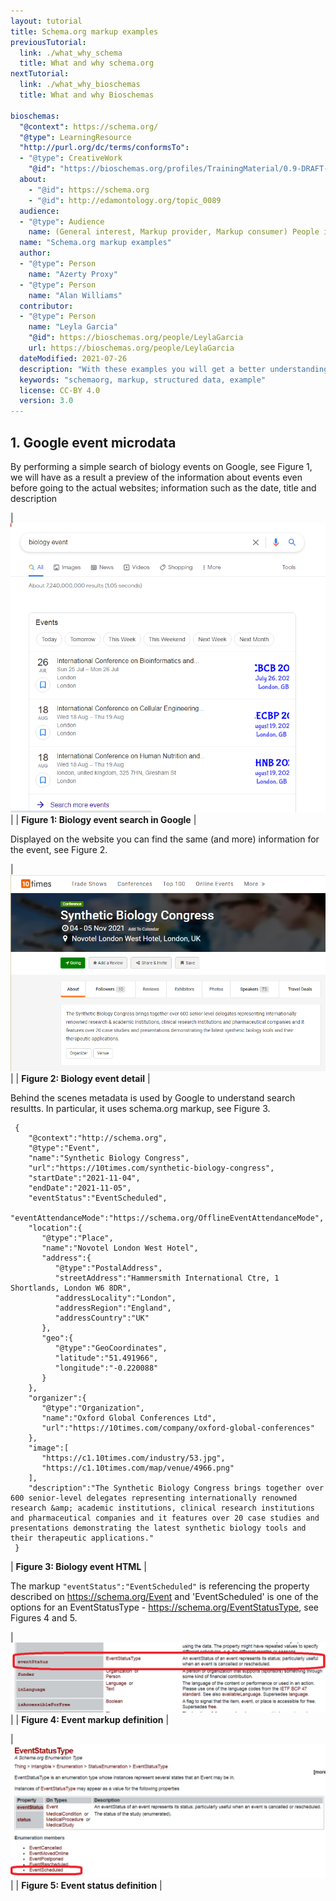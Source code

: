 ```yaml
---
layout: tutorial
title: Schema.org markup examples
previousTutorial:
  link: ./what_why_schema
  title: What and why schema.org
nextTutorial:
  link: ./what_why_bioschemas
  title: What and why Bioschemas

bioschemas:
  "@context": https://schema.org/
  "@type": LearningResource
  "http://purl.org/dc/terms/conformsTo":
  - "@type": CreativeWork
    "@id": "https://bioschemas.org/profiles/TrainingMaterial/0.9-DRAFT-2020_12_08/"
  about:
    - "@id": https://schema.org
    - "@id": http://edamontology.org/topic_0089
  audience:
  - "@type": Audience
    name: (General interest, Markup provider, Markup consumer) People interested in Schema.org markup examples
  name: "Schema.org markup examples"
  author:
  - "@type": Person
    name: "Azerty Proxy"
  - "@type": Person
    name: "Alan Williams"
  contributor:
  - "@type": Person
    name: "Leyla Garcia"
    "@id": https://bioschemas.org/people/LeylaGarcia
    url: https://bioschemas.org/people/LeylaGarcia
  dateModified: 2021-07-26
  description: "With these examples you will get a better understanding of benefits brought by structure data, i.e., schema.org markup"
  keywords: "schemaorg, markup, structured data, example"
  license: CC-BY 4.0
  version: 3.0
---
```


## 1. Google event microdata

By performing a simple search of biology events on Google, see Figure 1, we will have as a result a preview of the information about events even before going to the actual websites; information such as the date, title and description

| ![Figure 1: Biology event search in Google](/tutorials/images/google-biology-event-search.png) |
| __Figure 1: Biology event search in Google__ |

Displayed on the website you can find the same (and more) information for the event, see Figure 2.

| ![Figure 2: Event detail](/tutorials/images/google-event-detail.png) |
| __Figure 2: Biology event detail__ |

Behind the scenes metadata is used by Google to understand search resultts. In particular, it uses schema.org markup, see Figure 3.

	 {
	    "@context":"http://schema.org",
	    "@type":"Event",
	    "name":"Synthetic Biology Congress",
	    "url":"https://10times.com/synthetic-biology-congress",
	    "startDate":"2021-11-04",
	    "endDate":"2021-11-05",
	    "eventStatus":"EventScheduled",
	    "eventAttendanceMode":"https://schema.org/OfflineEventAttendanceMode",
	    "location":{
	       "@type":"Place",
	       "name":"Novotel London West Hotel",
	       "address":{
	          "@type":"PostalAddress",
	          "streetAddress":"Hammersmith International Ctre, 1 Shortlands, London W6 8DR",
	          "addressLocality":"London",
	          "addressRegion":"England",
	          "addressCountry":"UK"
	       },
	       "geo":{
	          "@type":"GeoCoordinates",
	          "latitude":"51.491966",
	          "longitude":"-0.220088"
	       }
	    },
	    "organizer":{
	       "@type":"Organization",
	       "name":"Oxford Global Conferences Ltd",
	       "url":"https://10times.com/company/oxford-global-conferences"
	    },
	    "image":[
	       "https://c1.10times.com/industry/53.jpg",
	       "https://c1.10times.com/map/venue/4966.png"
	    ],
	    "description":"The Synthetic Biology Congress brings together over 600 senior-level delegates representing internationally renowned research &amp; academic institutions, clinical research institutions and pharmaceutical companies and it features over 20 case studies and presentations demonstrating the latest synthetic biology tools and their therapeutic applications."
	 }

| __Figure 3: Biology event HTML__ |

The markup `"eventStatus":"EventScheduled"` is referencing the property described on https://schema.org/Event and 'EventScheduled' is one of the options for an EventStatusType - https://schema.org/EventStatusType, see Figures 4 and 5.

| ![Figure 4: Event markup definition](/tutorials/images/event-type.png) |
| __Figure 4: Event markup definition__ |

| ![Figure 5: Event status definition](/tutorials/images/event-status-type.png) |
| __Figure 5: Event status definition__ |

